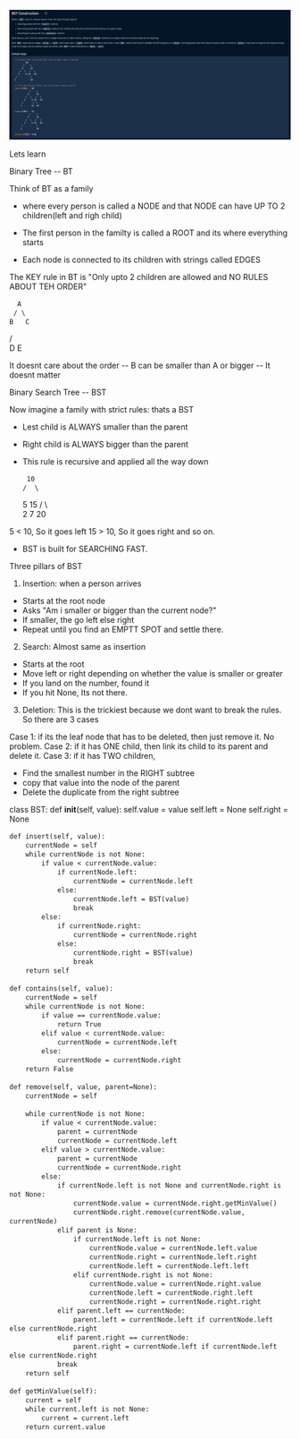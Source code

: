![alt text](image.png)

Lets learn

Binary Tree -- BT

Think of BT as a family
* where every person is called a NODE and that NODE can have UP TO 2 children(left and righ child)

* The first person in the familty is called a ROOT and its where everything starts
* Each node is connected to its children with strings called EDGES

The KEY rule in BT is
"Only upto 2 children are allowed and NO RULES ABOUT TEH ORDER"

      A
     / \
    B   C
   /     \
  D       E

It doesnt care about the order -- B can be smaller than A or bigger -- It doesnt matter


Binary Search Tree -- BST

Now imagine a family with strict rules: thats a BST
* Lest child is ALWAYS smaller than the parent
* Right child is ALWAYS bigger than the parent
* This rule is recursive and applied all the way down

       10
      /  \
     5    15
    / \     \
   2   7     20

5 < 10, So it goes left
15 > 10, So it goes right and so on.

* BST is built for SEARCHING FAST.

Three pillars of BST

1. Insertion: 
when a person arrives 
* Starts at the root node
* Asks "Am i smaller or bigger than the current node?"
* If smaller, the go left else right
* Repeat until you find an EMPTT SPOT and settle there.


2. Search:
Almost same as insertion
* Starts at the root
* Move left or right depending on whether the value is smaller or greater
* If you land on the number, found it
* If you hit None, Its not there.

3. Deletion:
This is the trickiest because we dont want to break the rules. So there are 3 cases

Case 1: if its the leaf node that has to be deleted, then just remove it. No problem.
Case 2: if it has ONE child, then link its child to its parent and delete it.
Case 3: if it has TWO children, 
* Find the smallest number in the RIGHT subtree
* copy that value into the node of the parent
* Delete the duplicate from the right subtree

class BST:
    def __init__(self, value):
        self.value = value
        self.left = None
        self.right = None

    def insert(self, value):
        currentNode = self
        while currentNode is not None:
            if value < currentNode.value:
                if currentNode.left:
                    currentNode = currentNode.left
                else:
                    currentNode.left = BST(value)
                    break
            else:
                if currentNode.right:
                    currentNode = currentNode.right
                else:
                    currentNode.right = BST(value)
                    break
        return self

    def contains(self, value):
        currentNode = self
        while currentNode is not None:
            if value == currentNode.value:
                return True
            elif value < currentNode.value:
                currentNode = currentNode.left
            else:
                currentNode = currentNode.right
        return False

    def remove(self, value, parent=None):
        currentNode = self

        while currentNode is not None:
            if value < currentNode.value:
                parent = currentNode
                currentNode = currentNode.left
            elif value > currentNode.value:
                parent = currentNode
                currentNode = currentNode.right
            else:
                if currentNode.left is not None and currentNode.right is not None:
                    currentNode.value = currentNode.right.getMinValue()
                    currentNode.right.remove(currentNode.value, currentNode)
                elif parent is None:
                    if currentNode.left is not None:
                        currentNode.value = currentNode.left.value
                        currentNode.right = currentNode.left.right
                        currentNode.left = currentNode.left.left
                    elif currentNode.right is not None:
                        currentNode.value = currentNode.right.value
                        currentNode.left = currentNode.right.left
                        currentNode.right = currentNode.right.right
                elif parent.left == currentNode:
                    parent.left = currentNode.left if currentNode.left else currentNode.right
                elif parent.right == currentNode:
                    parent.right = currentNode.left if currentNode.left else currentNode.right
                break
        return self

    def getMinValue(self):
        current = self
        while current.left is not None:
            current = current.left
        return current.value